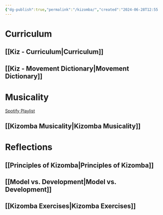 ```yaml
---
{"dg-publish":true,"permalink":"/kizomba/","created":"2024-06-28T12:55:26.000-04:00","updated":"2024-10-23T12:10:43.464-04:00"}
---
```



# Curriculum

## [[Kiz - Curriculum\|Curriculum]]

## [[Kiz - Movement Dictionary\|Movement Dictionary]]

# Musicality

[Spotify Playlist](https://open.spotify.com/playlist/4vCODB1vWVWzpaxpPJGLvW?si=fc8d06aac8ec4d39)

## [[Kizomba Musicality\|Kizomba Musicality]]

# Reflections

## [[Principles of Kizomba\|Principles of Kizomba]]

## [[Model vs. Development\|Model vs. Development]]

## [[Kizomba Exercises\|Kizomba Exercises]]
